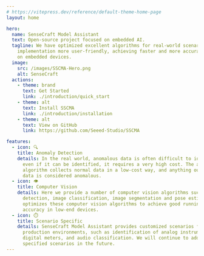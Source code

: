 ```yaml
---
# https://vitepress.dev/reference/default-theme-home-page
layout: home

hero:
  name: SenseCraft Model Assistant
  text: Open-source project focused on embedded AI.
  tagline: We have optimized excellent algorithms for real-world scenarios and made
    implementation more user-friendly, achieving faster and more accurate inference
    on embedded devices.
  image:
    src: /images/SSCMA-Hero.png
    alt: SenseCraft
  actions:
    - theme: brand
      text: Get Started
      link: ./introduction/quick_start
    - theme: alt
      text: Install SSCMA
      link: ./introduction/installation
    - theme: alt
      text: View on GitHub
      link: https://github.com/Seeed-Studio/SSCMA

features:
  - icon: 🔍
    title: Anomaly Detection 
    details: In the real world, anomalous data is often difficult to identify, and
      even if it can be identified, it requires a very high cost. The anomaly detection
      algorithm collects normal data in a low-cost way, and anything outside normal
      data is considered anomalous.
  - icon: 👁️
    title: Computer Vision
    details: Here we provide a number of computer vision algorithms such as object
      detection, image classification, image segmentation and pose estimation.  We
      optimizes these computer vision algorithms to achieve good running speed and
      accuracy in low-end devices.
  - icon: ⏱️
    title: Scenario Specific
    details: SenseCraft Model Assistant provides customized scenarios for specific
      production environments, such as identification of analog instruments, traditional 
      digital meters, and audio classification. We will continue to add more algorithms for 
      specified scenarios in the future.
---
```

